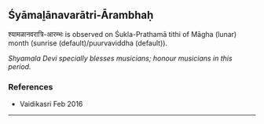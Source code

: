 ## Śyāmaḻānavarātri-Ārambhaḥ
श्यामळानवरात्रि-आरम्भः is observed on Śukla-Prathamā tithi of Māgha (lunar) month (sunrise (default)/puurvaviddha (default)).

_Shyamala Devi specially blesses musicians; honour musicians in this period._
### References
* Vaidikasri Feb 2016


---
